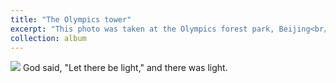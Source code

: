 ```yaml
---
title: "The Olympics tower"
excerpt: "This photo was taken at the Olympics forest park, Beijing<br/><img src='/images/album-23-11-19-Olympics tower.jpg'>"
collection: album
---
```

<img src='/images/album-23-11-19-Olympics tower.jpg'>
 God said, "Let there be light," and there was light.
